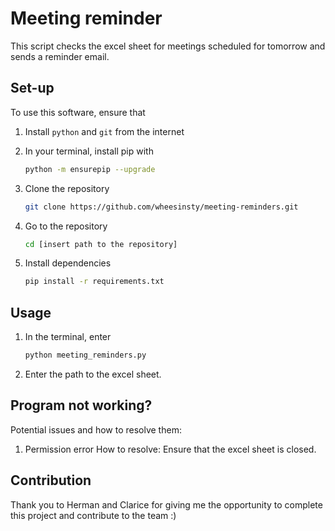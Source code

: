 # Meeting reminder
This script checks the excel sheet for meetings scheduled for tomorrow and sends a reminder email.

## Set-up
To use this software, ensure that
1. Install `python` and `git` from the internet

2. In your terminal, install pip with 
   ```bash
   python -m ensurepip --upgrade
3. Clone the repository
   ```bash
   git clone https://github.com/wheesinsty/meeting-reminders.git
4. Go to the repository
   ```bash
   cd [insert path to the repository]
5. Install dependencies
   ```bash
   pip install -r requirements.txt

## Usage
1. In the terminal, enter
   ```bash
   python meeting_reminders.py
2. Enter the path to the excel sheet.

## Program not working?
Potential issues and how to resolve them:

1. Permission error
How to resolve: Ensure that the excel sheet is closed.

## Contribution
Thank you to Herman and Clarice for giving me the opportunity to complete this project and contribute to the team :)
